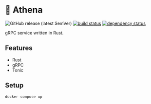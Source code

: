 # 💨 Athena

![GitHub release (latest SemVer)](https://img.shields.io/github/v/release/bourdeau/athena) [![build status](https://github.com/bourdeau/athena/actions/workflows/build.yml/badge.svg)](https://github.com/bourdeau/athena/actions) [![dependency status](https://deps.rs/repo/github/bourdeau/athena/status.svg)](https://deps.rs/repo/github/bourdeau/athena)

gRPC service written in Rust.

## Features

- Rust
- gRPC
- Tonic

## Setup

```bash
docker compose up
```
